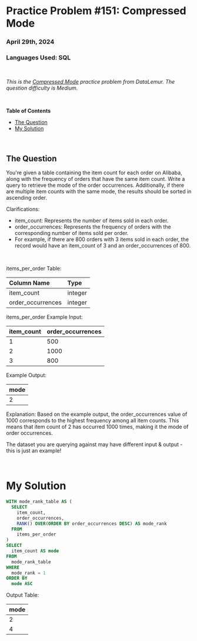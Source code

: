 # **Practice Problem #151: Compressed Mode**
### April 29th, 2024
### Languages Used: SQL

<br>

*This is the [Compressed Mode](https://datalemur.com/questions/alibaba-compressed-mode) practice problem from DataLemur. The question difficulty is Medium.*

<br>

**Table of Contents**

-   [The Question](#the-question)
-   [My Solution](#my-solution)
  
<br>

## The Question

You're given a table containing the item count for each order on Alibaba, along with the frequency of orders that have the same item count. Write a query to retrieve the mode of the order occurrences. Additionally, if there are multiple item counts with the same mode, the results should be sorted in ascending order.

Clarifications:

- item_count: Represents the number of items sold in each order.
- order_occurrences: Represents the frequency of orders with the corresponding number of items sold per order.
- For example, if there are 800 orders with 3 items sold in each order, the record would have an item_count of 3 and an order_occurrences of 800.

<br>

items_per_order Table:

| Column Name       | Type    |
| :---------------- | :------ |
| item_count        | integer |
| order_occurrences | integer |

items_per_order Example Input:

| item_count | order_occurrences |
| :--------- | :---------------- |
| 1          | 500               |
| 2          | 1000              |
| 3          | 800               |

Example Output:

| mode |
| :--- |
| 2    |

Explanation:
Based on the example output, the order_occurrences value of 1000 corresponds to the highest frequency among all item counts. This means that item count of 2 has occurred 1000 times, making it the mode of order occurrences.

The dataset you are querying against may have different input & output - this is just an example!

<br>

# My Solution

``` SQL
WITH mode_rank_table AS (
  SELECT 
    item_count,
    order_occurrences,
    RANK() OVER(ORDER BY order_occurrences DESC) AS mode_rank
  FROM 
    items_per_order
)
SELECT
  item_count AS mode
FROM
  mode_rank_table
WHERE
  mode_rank = 1
ORDER BY
  mode ASC
```

Output Table:

| mode |
| :--- |
| 2    |
| 4    |